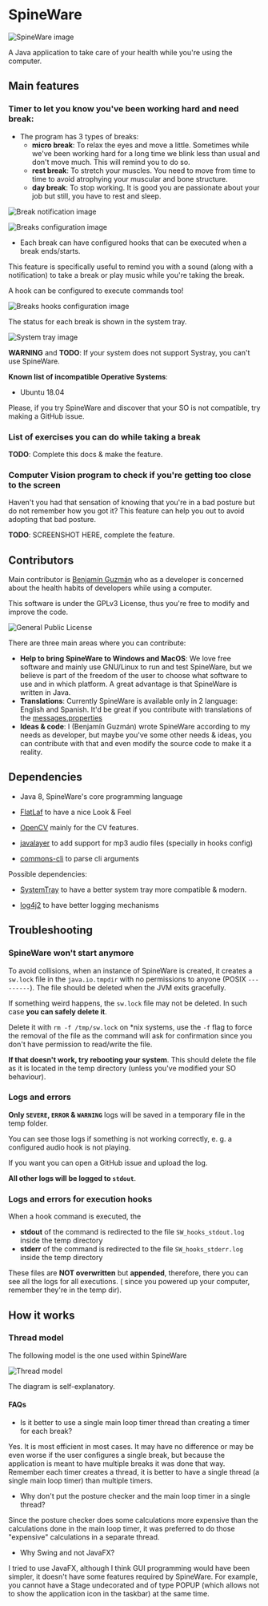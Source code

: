 <!--
Copyright (c) 2020. Benjamín Antonio Velasco Guzmán
Author: Benjamín Antonio Velasco Guzmán <bg@benjaminguzman.dev>

This program is free software: you can redistribute it and/or modify
it under the terms of the GNU General Public License as published by
the Free Software Foundation, either version 3 of the License, or
(at your option) any later version.

This program is distributed in the hope that it will be useful,
but WITHOUT ANY WARRANTY; without even the implied warranty of
MERCHANTABILITY or FITNESS FOR A PARTICULAR PURPOSE.  See the
GNU General Public License for more details.

You should have received a copy of the GNU General Public License
along with this program.  If not, see <http://www.gnu.org/licenses/>.
-->

# SpineWare

![SpineWare image](media/SpineWare.png)

A Java application to take care of your health while you're using the computer.

## Main features

### Timer to let you know you've been working hard and need break:

- The program has 3 types of breaks:
  + **micro break**: To relax the eyes and move a little. Sometimes while we've been working hard for a long time we
    blink less than usual and don't move much. This will remind you to do so.
  + **rest break**: To stretch your muscles. You need to move from time to time to avoid atrophying your muscular and
    bone structure.
  + **day break**: To stop working. It is good you are passionate about your job but still, you have to rest and sleep.

![Break notification image](media/break_notification.png)

![Breaks configuration image](media/breaks_config.png)

- Each break can have configured hooks that can be executed when a break ends/starts.

This feature is specifically useful to remind you with a sound (along with a notification) to take a break or play music
while you're taking the break.

A hook can be configured to execute commands too!

![Breaks hooks configuration image](media/break_hooks_config.png)

The status for each break is shown in the system tray.

![System tray image](media/systray.png)

**WARNING** and **TODO**: If your system does not support Systray, you can't use SpineWare.

**Known list of incompatible Operative Systems**:

- Ubuntu 18.04

Please, if you try SpineWare and discover that your SO is not compatible, try making a GitHub issue.

### List of exercises you can do while taking a break

**TODO**: Complete this docs & make the feature.

### Computer Vision program to check if you're getting too close to the screen

Haven't you had that sensation of knowing that you're in a bad posture but do not remember how you got it? This feature
can help you out to avoid adopting that bad posture.

**TODO**: SCREENSHOT HERE, complete the feature.

## Contributors

Main contributor is [Benjamín Guzmán](https://github.com/BenjaminGuzman) who as a developer is concerned about the
health habits of developers while using a computer.

This software is under the GPLv3 License, thus you're free to modify and improve the code.

![General Public License](media/gplv3-136x68.png)

There are three main areas where you can contribute:

- **Help to bring SpineWare to Windows and MacOS**: We love free software and mainly use GNU/Linux to run and test
  SpineWare, but we believe is part of the freedom of the user to choose what software to use and in which platform. A
  great advantage is that SpineWare is written in Java.
- **Translations**: Currently SpineWare is available only in 2 language: English and Spanish. It'd be great if you contribute with
  translations of the [messages.properties](src/main/resources/bundles)
- **Ideas & code**: I (Benjamín Guzmán) wrote SpineWare according to my needs as developer, but maybe you've some other
  needs & ideas, you can contribute with that and even modify the source code to make it a reality.

## Dependencies

- Java 8, SpineWare's core programming language

- [FlatLaf](https://github.com/JFormDesigner/FlatLaf) to have a nice Look & Feel

- [OpenCV](https://github.com/opencv/opencv) mainly for the CV features.

- [javalayer](http://www.javazoom.net/javalayer/javalayer.html) to add support for mp3 audio files (specially in hooks
  config)

- [commons-cli](https://commons.apache.org/proper/commons-cli/) to parse cli arguments

Possible dependencies:

- [SystemTray](https://github.com/dorkbox/SystemTray) to have a better system tray more compatible & modern.

- [log4j2](https://logging.apache.org/log4j/2.x/) to have better logging mechanisms

## Troubleshooting

### SpineWare won't start anymore

To avoid collisions, when an instance of SpineWare is created, it creates a `sw.lock` file in the `java.io.tmpdir` with
no permissions to anyone (POSIX `---------`). The file should be deleted when the JVM exits gracefully.

If something weird happens, the `sw.lock` file may not be deleted. In such case **you can safely delete it**.

Delete it with `rm -f /tmp/sw.lock` on *nix systems, use the `-f` flag to force the removal of the file as the command
will ask for confirmation since you don't have permission to read/write the file.

**If that doesn't work, try rebooting your system**. This should delete the file as it is located in the temp
directory (unless you've modified your SO behaviour).

### Logs and errors

**Only `SEVERE`, `ERROR` & `WARNING`** logs will be saved in a temporary file in the temp folder.

You can see those logs if something is not working correctly, e. g. a configured audio hook is not playing.

If you want you can open a GitHub issue and upload the log.

**All other logs will be logged to `stdout`**.

### Logs and errors for execution hooks

When a hook command is executed, the

- **stdout** of the command is redirected to the file `SW_hooks_stdout.log` inside the temp directory
- **stderr** of the command is redirected to the file `SW_hooks_stderr.log` inside the temp directory

These files are **NOT overwritten** but **appended**, therefore, there you can see all the logs for all executions. (
since you powered up your computer, remember they're in the temp dir).

## How it works

### Thread model

The following model is the one used within SpineWare

![Thread model](docs/threads.jpg)

The diagram is self-explanatory.

#### FAQs

- Is it better to use a single main loop timer thread than creating a timer for each break?

Yes. It is most efficient in most cases. It may have no difference or may be even worse if the user configures a single
break, but because the application is meant to have multiple breaks it was done that way. Remember each timer creates a
thread, it is better to have a single thread (a single main loop timer) than multiple timers.

- Why don't put the posture checker and the main loop timer in a single thread?

Since the posture checker does some calculations more expensive than the calculations done in the main loop timer, it
was preferred to do those "expensive" calculations in a separate thread.

- Why Swing and not JavaFX?

I tried to use JavaFX, although I think GUI programming would have been simpler, it doesn't have some features required
by SpineWare. For example, you cannot have a Stage undecorated and of type POPUP (which allows not to show the
application icon in the taskbar)
at the same time.
